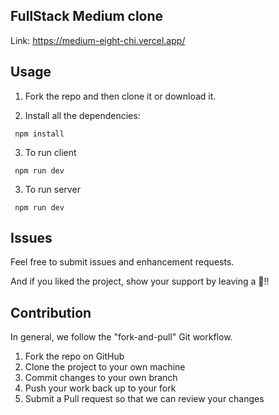 ## FullStack Medium clone

Link: https://medium-eight-chi.vercel.app/

## Usage 

1. Fork the repo and then clone it or download it.  

2. Install all the dependencies:
```
 npm install
```

3. To run client
```
 npm run dev
```
3. To run server
```
 npm run dev
```

## Issues
Feel free to submit issues and enhancement requests.

And if you liked the project, show your support by leaving a 🌟!! 

## Contribution

In general, we follow the "fork-and-pull" Git workflow.

1. Fork the repo on GitHub
2. Clone the project to your own machine
3. Commit changes to your own branch
4. Push your work back up to your fork
5. Submit a Pull request so that we can review your changes
